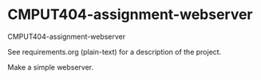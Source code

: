CMPUT404-assignment-webserver
=============================

CMPUT404-assignment-webserver

See requirements.org (plain-text) for a description of the project.

Make a simple webserver.
